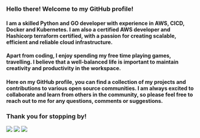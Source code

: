 ### Hello there! Welcome to my GitHub profile!

#### I am a skilled Python and GO developer with experience in AWS, CICD, Docker and Kubernetes. I am also a certified AWS developer and Hashicorp terraform certified, with a passion for creating scalable, efficient and reliable cloud infrastructure.

#### Apart from coding, I enjoy spending my free time playing games, travelling. I believe that a well-balanced life is important to maintain creativity and productivity in the workspace.

#### Here on my GitHub profile, you can find a collection of my projects and contributions to various open source communities. I am always excited to collaborate and learn from others in the community, so please feel free to reach out to me for any questions, comments or suggestions.

### Thank you for stopping by!
<picture>
<source 
  srcset="https://github-readme-stats.vercel.app/api?username=csabca83&show_icons=true&theme=outrun&hide_border=true"
  media="(prefers-color-scheme: dark)"
/>
<img src="https://github-readme-stats.vercel.app/api?username=csabca83&show_icons=true&theme=outrun&hide_border=true" />
</picture>
<picture>
<source
  srcset="https://github-readme-streak-stats.herokuapp.com?user=csabca83&theme=outrun&hide_border=true"
  media="(prefers-color-scheme: light), (prefers-color-scheme: no-preference)"
/>
<img src="https://github-readme-streak-stats.herokuapp.com?user=csabca83&theme=outrun&hide_border=true" />
</picture>
<picture>
<source
  srcset="https://github-readme-stats.vercel.app/api/top-langs/?username=csabca83&theme=outrun&hide_border=true"
  media="(prefers-color-scheme: light), (prefers-color-scheme: no-preference)"
/>
<img src="https://github-readme-stats.vercel.app/api/top-langs/?username=csabca83&theme=outrun&hide_border=true" />
</picture>
<!--
**csabca83/csabca83** is a ✨ _special_ ✨ repository because its `README.md` (this file) appears on your GitHub profile.

Here are some ideas to get you started:

- 🔭 I’m currently working on ...
- 🌱 I’m currently learning ...
- 👯 I’m looking to collaborate on ...
- 🤔 I’m looking for help with ...
- 💬 Ask me about ...
- 📫 How to reach me: ...
- 😄 Pronouns: ...
- ⚡ Fun fact: ...
-->
